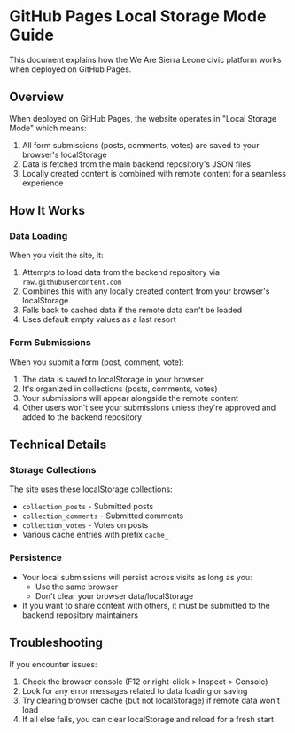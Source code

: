 # GitHub Pages Local Storage Mode Guide

This document explains how the We Are Sierra Leone civic platform works when deployed on GitHub Pages.

## Overview

When deployed on GitHub Pages, the website operates in "Local Storage Mode" which means:

1. All form submissions (posts, comments, votes) are saved to your browser's localStorage
2. Data is fetched from the main backend repository's JSON files
3. Locally created content is combined with remote content for a seamless experience

## How It Works

### Data Loading

When you visit the site, it:
1. Attempts to load data from the backend repository via `raw.githubusercontent.com`
2. Combines this with any locally created content from your browser's localStorage
3. Falls back to cached data if the remote data can't be loaded
4. Uses default empty values as a last resort

### Form Submissions

When you submit a form (post, comment, vote):
1. The data is saved to localStorage in your browser
2. It's organized in collections (posts, comments, votes)
3. Your submissions will appear alongside the remote content
4. Other users won't see your submissions unless they're approved and added to the backend repository

## Technical Details

### Storage Collections

The site uses these localStorage collections:
- `collection_posts` - Submitted posts
- `collection_comments` - Submitted comments
- `collection_votes` - Votes on posts
- Various cache entries with prefix `cache_`

### Persistence

- Your local submissions will persist across visits as long as you:
  - Use the same browser
  - Don't clear your browser data/localStorage
- If you want to share content with others, it must be submitted to the backend repository maintainers

## Troubleshooting

If you encounter issues:

1. Check the browser console (F12 or right-click > Inspect > Console)
2. Look for any error messages related to data loading or saving
3. Try clearing browser cache (but not localStorage) if remote data won't load
4. If all else fails, you can clear localStorage and reload for a fresh start
